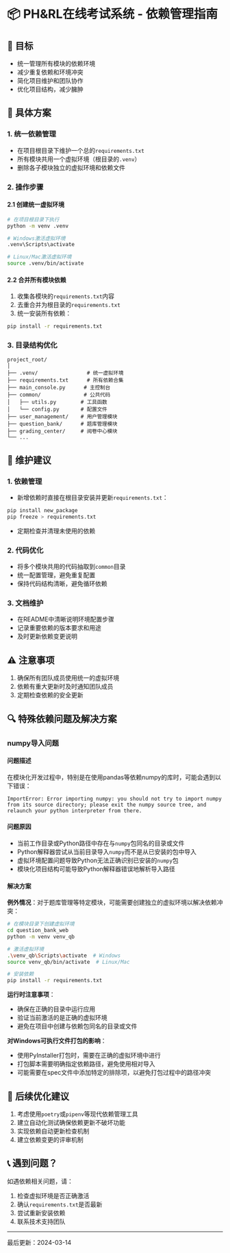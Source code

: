 # 📦 PH&RL在线考试系统 - 依赖管理指南

## 🎯 目标
- 统一管理所有模块的依赖环境
- 减少重复依赖和环境冲突
- 简化项目维护和团队协作
- 优化项目结构，减少臃肿

## 📝 具体方案

### 1. 统一依赖管理
- 在项目根目录下维护一个总的`requirements.txt`
- 所有模块共用一个虚拟环境（根目录的`.venv`）
- 删除各子模块独立的虚拟环境和依赖文件

### 2. 操作步骤

#### 2.1 创建统一虚拟环境
```bash
# 在项目根目录下执行
python -m venv .venv

# Windows激活虚拟环境
.venv\Scripts\activate

# Linux/Mac激活虚拟环境
source .venv/bin/activate
```

#### 2.2 合并所有模块依赖
1. 收集各模块的`requirements.txt`内容
2. 去重合并为根目录的`requirements.txt`
3. 统一安装所有依赖：
```bash
pip install -r requirements.txt
```

### 3. 目录结构优化
```
project_root/
│
├── .venv/                # 统一虚拟环境
├── requirements.txt      # 所有依赖合集
├── main_console.py      # 主控制台
├── common/              # 公共代码
│   ├── utils.py        # 工具函数
│   └── config.py       # 配置文件
├── user_management/    # 用户管理模块
├── question_bank/      # 题库管理模块
├── grading_center/     # 阅卷中心模块
└── ...
```

## 🔧 维护建议

### 1. 依赖管理
- 新增依赖时直接在根目录安装并更新`requirements.txt`：
```bash
pip install new_package
pip freeze > requirements.txt
```
- 定期检查并清理未使用的依赖

### 2. 代码优化
- 将多个模块共用的代码抽取到`common`目录
- 统一配置管理，避免重复配置
- 保持代码结构清晰，避免循环依赖

### 3. 文档维护
- 在README中清晰说明环境配置步骤
- 记录重要依赖的版本要求和用途
- 及时更新依赖变更说明

## ⚠️ 注意事项
1. 确保所有团队成员使用统一的虚拟环境
2. 依赖有重大更新时及时通知团队成员
3. 定期检查依赖的安全更新

## 🔍 特殊依赖问题及解决方案

### numpy导入问题

#### 问题描述
在模块化开发过程中，特别是在使用pandas等依赖numpy的库时，可能会遇到以下错误：

```
ImportError: Error importing numpy: you should not try to import numpy from its source directory; please exit the numpy source tree, and relaunch your python interpreter from there.
```

#### 问题原因
- 当前工作目录或Python路径中存在与`numpy`包同名的目录或文件
- Python解释器尝试从当前目录导入`numpy`而不是从已安装的包中导入
- 虚拟环境配置问题导致Python无法正确识别已安装的`numpy`包
- 模块化项目结构可能导致Python解释器错误地解析导入路径

#### 解决方案

**例外情况**：对于题库管理等特定模块，可能需要创建独立的虚拟环境以解决依赖冲突：

```bash
# 在模块目录下创建虚拟环境
cd question_bank_web
python -m venv venv_qb

# 激活虚拟环境
.\venv_qb\Scripts\activate  # Windows
source venv_qb/bin/activate  # Linux/Mac

# 安装依赖
pip install -r requirements.txt
```

**运行时注意事项**：
- 确保在正确的目录中运行应用
- 验证当前激活的是正确的虚拟环境
- 避免在项目中创建与依赖包同名的目录或文件

**对Windows可执行文件打包的影响**：
- 使用PyInstaller打包时，需要在正确的虚拟环境中进行
- 打包脚本需要明确指定依赖路径，避免使用相对导入
- 可能需要在spec文件中添加特定的排除项，以避免打包过程中的路径冲突

## 🚀 后续优化建议
1. 考虑使用`poetry`或`pipenv`等现代依赖管理工具
2. 建立自动化测试确保依赖更新不破坏功能
3. 实现依赖自动更新检查机制
4. 建立依赖变更的评审机制

## 📞 遇到问题？
如遇依赖相关问题，请：
1. 检查虚拟环境是否正确激活
2. 确认`requirements.txt`是否最新
3. 尝试重新安装依赖
4. 联系技术支持团队

---
最后更新：2024-03-14